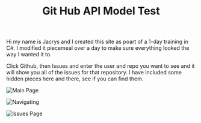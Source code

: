 <header><h1>Git Hub API Model Test</h1></header>

<article>
<p>Hi my name is Jacrys and I created this site as poart of a 1-day training in C#.  I modified it piecemeal over a day to make sure everything looked the way I wanted it to.</p>

<p>Click Github, then Issues and enter the user and repo you want to see and it will show you all of the issues for that repository. I have included some hidden pieces here and there, see if you can find them.</p>
</article>

![Main Page](https://i.imgur.com/mXP7pg9.png)

![Navigating](https://i.imgur.com/ycsJZmz.gif)

![Issues Page](https://i.imgur.com/2GsMnLt.png)
